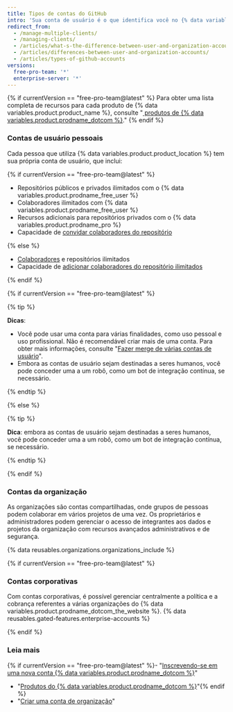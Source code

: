 ```yaml
---
title: Tipos de contas do GitHub
intro: 'Sua conta de usuário é o que identifica você no {% data variables.product.product_location %}. A sua conta de usuário pode ser integrante de qualquer quantidade de organizações{% if currentVersion == "free-pro-team@latest" %} As organizações podem pertencer às contas corporativas.{% endif %}'
redirect_from:
  - /manage-multiple-clients/
  - /managing-clients/
  - /articles/what-s-the-difference-between-user-and-organization-accounts/
  - /articles/differences-between-user-and-organization-accounts/
  - /articles/types-of-github-accounts
versions:
  free-pro-team: '*'
  enterprise-server: '*'
---
```


{% if currentVersion == "free-pro-team@latest" %}
Para obter uma lista completa de recursos para cada
produto de {% data variables.product.product_name %}, consulte "[ produtos de {% data variables.product.prodname_dotcom %}](/github/getting-started-with-github/githubs-products)."
{% endif %}

### Contas de usuário pessoais

Cada pessoa que utiliza {% data variables.product.product_location %} tem sua própria conta de usuário, que inclui:

{% if currentVersion == "free-pro-team@latest" %}

- Repositórios públicos e privados ilimitados com o {% data variables.product.prodname_free_user %}
- Colaboradores ilimitados com {% data variables.product.prodname_free_user %}
- Recursos adicionais para repositórios privados com o {% data variables.product.prodname_pro %}
- Capacidade de [convidar colaboradores do repositório](/articles/inviting-collaborators-to-a-personal-repository)

{% else %}

- [Colaboradores](/articles/permission-levels-for-a-user-account-repository) e repositórios ilimitados
- Capacidade de [adicionar colaboradores do repositório ilimitados](/articles/inviting-collaborators-to-a-personal-repository)

{% endif %}

{% if currentVersion == "free-pro-team@latest" %}

{% tip %}

**Dicas**:

- Você pode usar uma conta para várias finalidades, como uso pessoal e uso profissional. Não é recomendável criar mais de uma conta. Para obter mais informações, consulte "[Fazer merge de várias contas de usuário](/articles/merging-multiple-user-accounts)".
- Embora as contas de usuário sejam destinadas a seres humanos, você pode conceder uma a um robô, como um bot de integração contínua, se necessário.

{% endtip %}

{% else %}

{% tip %}

**Dica**: embora as contas de usuário sejam destinadas a seres humanos, você pode conceder uma a um robô, como um bot de integração contínua, se necessário.

{% endtip %}

{% endif %}

### Contas da organização

As organizações são contas compartilhadas, onde grupos de pessoas podem colaborar em vários projetos de uma vez. Os proprietários e administradores podem gerenciar o acesso de integrantes aos dados e projetos da organização com recursos avançados administrativos e de segurança.

{% data reusables.organizations.organizations_include %}

{% if currentVersion == "free-pro-team@latest" %}

### Contas corporativas

Com contas corporativas, é possível gerenciar centralmente a política e a cobrança referentes a várias organizações do {% data variables.product.prodname_dotcom_the_website %}. {% data reusables.gated-features.enterprise-accounts %}

{% endif %}

### Leia mais

{% if currentVersion == "free-pro-team@latest" %}- "[Inscrevendo-se em uma nova conta {% data variables.product.prodname_dotcom %}](/articles/signing-up-for-a-new-github-account)"
- "[Produtos do {% data variables.product.prodname_dotcom %}](/articles/githubs-products)"{% endif %}
- "[Criar uma conta de organização](/articles/creating-a-new-organization-account)"
